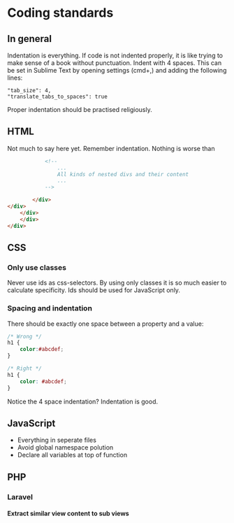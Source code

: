 # Coding standards

## In general
Indentation is everything. If code is not indented properly, it is like trying to make sense of a book without punctuation. Indent with 4 spaces. This can be set in Sublime Text by opening settings (cmd+,) and adding the following lines:

```
"tab_size": 4,
"translate_tabs_to_spaces": true
```

Proper indentation should be practised religiously.

## HTML
Not much to say here yet. Remember indentation. Nothing is worse than

```html
            <!-- 
                ...
                All kinds of nested divs and their content
                ...
            -->

        </div>    
</div>
    </div>
    </div>
</div>
```


## CSS

### Only use classes
Never use ids as css-selectors. By using only classes it is so much easier to calculate specificity. Ids should be used for JavaScript only.

### Spacing and indentation
There should be exactly one space between a property and a value:

```css
/* Wrong */
h1 {
    color:#abcdef;
}

/* Right */
h1 {
    color: #abcdef;
}
```

Notice the 4 space indentation? Indentation is good.


## JavaScript
- Everything in seperate files
- Avoid global namespace polution
- Declare all variables at top of function

## PHP
### Laravel
#### Extract similar view content to sub views
